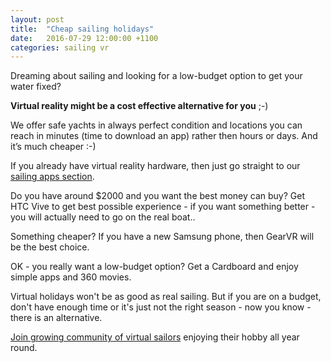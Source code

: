 ```yaml
---
layout: post
title:  "Cheap sailing holidays"
date:   2016-07-29 12:00:00 +1100
categories: sailing vr
---
```


Dreaming about sailing and looking for a low-budget option to get your water fixed?

**Virtual reality might be a cost effective alternative for you** ;-)

We offer safe yachts in always perfect condition and locations you can reach in minutes (time to download an app) rather then hours or days. And it’s much cheaper :-)

If you already have virtual reality hardware, then just go straight to our [sailing apps section](https://www.marineverse.com/virtual-reality-sailing-apps).

Do you have around $2000 and you want the best money can buy? Get HTC Vive to get best possible experience - if you want something better - you will actually need to go on the real boat..

Something cheaper? If you have a new Samsung phone, then GearVR will be the best choice.

OK - you really want a low-budget option? Get a Cardboard and enjoy simple apps and 360 movies.

Virtual holidays won't be as good as real sailing. But if you are on a budget, don't have enough time or it's just not the right season - now you know - there is an alternative.

[Join growing community of virtual sailors](http://store.steampowered.com/app/468240) enjoying their hobby all year round.